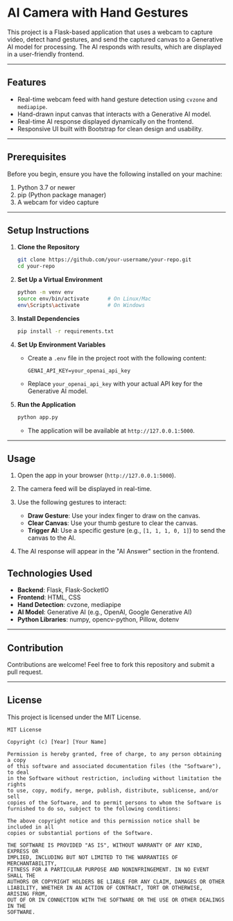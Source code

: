 # AI Camera with Hand Gestures

This project is a Flask-based application that uses a webcam to capture video, detect hand gestures, and send the captured canvas to a Generative AI model for processing. The AI responds with results, which are displayed in a user-friendly frontend.

---

## Features

- Real-time webcam feed with hand gesture detection using `cvzone` and `mediapipe`.
- Hand-drawn input canvas that interacts with a Generative AI model.
- Real-time AI response displayed dynamically on the frontend.
- Responsive UI built with Bootstrap for clean design and usability.

---

## Prerequisites

Before you begin, ensure you have the following installed on your machine:

1. Python 3.7 or newer
2. pip (Python package manager)
3. A webcam for video capture

---

## Setup Instructions

1. **Clone the Repository**
   ```bash
   git clone https://github.com/your-username/your-repo.git
   cd your-repo
   ```

2. **Set Up a Virtual Environment**
   ```bash
   python -m venv env
   source env/bin/activate      # On Linux/Mac
   env\Scripts\activate         # On Windows
   ```

3. **Install Dependencies**
   ```bash
   pip install -r requirements.txt
   ```

4. **Set Up Environment Variables**
   - Create a `.env` file in the project root with the following content:
     ```
     GENAI_API_KEY=your_openai_api_key
     ```
   - Replace `your_openai_api_key` with your actual API key for the Generative AI model.

5. **Run the Application**
   ```bash
   python app.py
   ```
   - The application will be available at `http://127.0.0.1:5000`.

---

## Usage

1. Open the app in your browser (`http://127.0.0.1:5000`).
2. The camera feed will be displayed in real-time.
3. Use the following gestures to interact:
   - **Draw Gesture**: Use your index finger to draw on the canvas.
   - **Clear Canvas**: Use your thumb gesture to clear the canvas.
   - **Trigger AI**: Use a specific gesture (e.g., `[1, 1, 1, 0, 1]`) to send the canvas to the AI.

4. The AI response will appear in the "AI Answer" section in the frontend.


## Technologies Used

- **Backend**: Flask, Flask-SocketIO
- **Frontend**: HTML, CSS 
- **Hand Detection**: cvzone, mediapipe
- **AI Model**: Generative AI (e.g., OpenAI, Google Generative AI)
- **Python Libraries**: numpy, opencv-python, Pillow, dotenv

---

## Contribution

Contributions are welcome! Feel free to fork this repository and submit a pull request.

---

## License

This project is licensed under the MIT License.

```
MIT License

Copyright (c) [Year] [Your Name]

Permission is hereby granted, free of charge, to any person obtaining a copy
of this software and associated documentation files (the "Software"), to deal
in the Software without restriction, including without limitation the rights
to use, copy, modify, merge, publish, distribute, sublicense, and/or sell
copies of the Software, and to permit persons to whom the Software is
furnished to do so, subject to the following conditions:

The above copyright notice and this permission notice shall be included in all
copies or substantial portions of the Software.

THE SOFTWARE IS PROVIDED "AS IS", WITHOUT WARRANTY OF ANY KIND, EXPRESS OR
IMPLIED, INCLUDING BUT NOT LIMITED TO THE WARRANTIES OF MERCHANTABILITY,
FITNESS FOR A PARTICULAR PURPOSE AND NONINFRINGEMENT. IN NO EVENT SHALL THE
AUTHORS OR COPYRIGHT HOLDERS BE LIABLE FOR ANY CLAIM, DAMAGES OR OTHER
LIABILITY, WHETHER IN AN ACTION OF CONTRACT, TORT OR OTHERWISE, ARISING FROM,
OUT OF OR IN CONNECTION WITH THE SOFTWARE OR THE USE OR OTHER DEALINGS IN THE
SOFTWARE.
```

